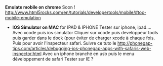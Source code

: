 **Emulate mobile on chrome** Soon !   
http://www.html5rocks.com/en/tutorials/developertools/mobile/#toc-mobile-emulation

* **IOS Simulator on MAC** for IPAD & IPHONE
Tester sur iphone, ipad....
Avec xcode puis ios simulator Cliquer sur xcode puis developpeur tools 
puis garder dans le dock (pour éviter de charger xcode à chaque fois. Puis pour avoir l'inspecteur safari. 
Suivre ce tuto 
le http://phonegap-tips.com/articles/debugging-ios-phonegap-apps-with-safaris-web-inspector.html
Avec un iphone branché en usb puis le menu développement de safari
Tester sur IE ?